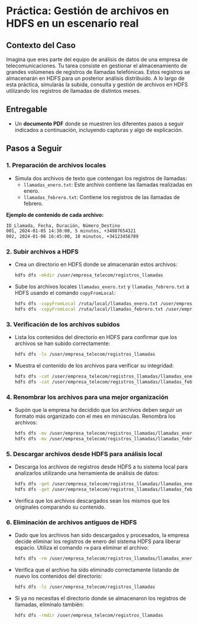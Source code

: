 # **Práctica: Gestión de archivos en HDFS en un escenario real**

## **Contexto del Caso**
Imagina que eres parte del equipo de análisis de datos de una empresa de telecomunicaciones. Tu tarea consiste en gestionar el almacenamiento de grandes volúmenes de registros de llamadas telefónicas. Estos registros se almacenarán en HDFS para un posterior análisis distribuido. A lo largo de esta práctica, simularás la subida, consulta y gestión de archivos en HDFS utilizando los registros de llamadas de distintos meses.

## **Entregable**
- Un **documento PDF** donde se muestren los diferentes pasos a seguir indicados a continuación, incluyendo capturas y algo de explicación.

## **Pasos a Seguir**
### 1. **Preparación de archivos locales**
   - Simula dos archivos de texto que contengan los registros de llamadas:
     - `llamadas_enero.txt`: Este archivo contiene las llamadas realizadas en enero.
     - `llamadas_febrero.txt`: Contiene los registros de las llamadas de febrero.

   **Ejemplo de contenido de cada archivo:**
   ```txt
   ID_Llamada, Fecha, Duración, Número_Destino
   001, 2024-01-05 14:30:00, 5 minutos, +34987654321
   002, 2024-01-06 16:45:00, 10 minutos, +34123456789
   ```

### 2. **Subir archivos a HDFS**
   - Crea un directorio en HDFS donde se almacenarán estos archivos:
     ```bash
     hdfs dfs -mkdir /user/empresa_telecom/registros_llamadas
     ```

   - Sube los archivos locales `llamadas_enero.txt` y `llamadas_febrero.txt` a HDFS usando el comando `copyFromLocal`:
     ```bash
     hdfs dfs -copyFromLocal /ruta/local/llamadas_enero.txt /user/empresa_telecom/registros_llamadas/
     hdfs dfs -copyFromLocal /ruta/local/llamadas_febrero.txt /user/empresa_telecom/registros_llamadas/
     ```

### 3. **Verificación de los archivos subidos**
   - Lista los contenidos del directorio en HDFS para confirmar que los archivos se han subido correctamente:
     ```bash
     hdfs dfs -ls /user/empresa_telecom/registros_llamadas
     ```

   - Muestra el contenido de los archivos para verificar su integridad:
     ```bash
     hdfs dfs -cat /user/empresa_telecom/registros_llamadas/llamadas_enero.txt
     hdfs dfs -cat /user/empresa_telecom/registros_llamadas/llamadas_febrero.txt
     ```

### 4. **Renombrar los archivos para una mejor organización**
   - Supón que la empresa ha decidido que los archivos deben seguir un formato más organizado con el mes en minúsculas. Renombra los archivos:
     ```bash
     hdfs dfs -mv /user/empresa_telecom/registros_llamadas/llamadas_enero.txt /user/empresa_telecom/registros_llamadas/llamadas_enero2024.txt
     hdfs dfs -mv /user/empresa_telecom/registros_llamadas/llamadas_febrero.txt /user/empresa_telecom/registros_llamadas/llamadas_febrero2024.txt
     ```

### 5. **Descargar archivos desde HDFS para análisis local**
   - Descarga los archivos de registros desde HDFS a tu sistema local para analizarlos utilizando una herramienta de análisis de datos:
     ```bash
     hdfs dfs -get /user/empresa_telecom/registros_llamadas/llamadas_enero2024.txt /ruta/local/analisis/
     hdfs dfs -get /user/empresa_telecom/registros_llamadas/llamadas_febrero2024.txt /ruta/local/analisis/
     ```

   - Verifica que los archivos descargados sean los mismos que los originales comparando su contenido.

### 6. **Eliminación de archivos antiguos de HDFS**
   - Dado que los archivos han sido descargados y procesados, la empresa decide eliminar los registros de enero del sistema HDFS para liberar espacio. Utiliza el comando `rm` para eliminar el archivo:
     ```bash
     hdfs dfs -rm /user/empresa_telecom/registros_llamadas/llamadas_enero2024.txt
     ```

   - Verifica que el archivo ha sido eliminado correctamente listando de nuevo los contenidos del directorio:
     ```bash
     hdfs dfs -ls /user/empresa_telecom/registros_llamadas
     ```

   - Si ya no necesitas el directorio donde se almacenaron los registros de llamadas, elimínalo también:
     ```bash
     hdfs dfs -rmdir /user/empresa_telecom/registros_llamadas
     ```